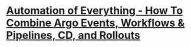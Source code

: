 # [Automation of Everything - How To Combine Argo Events, Workflows & Pipelines, CD, and Rollouts](https://youtu.be/xxx)
